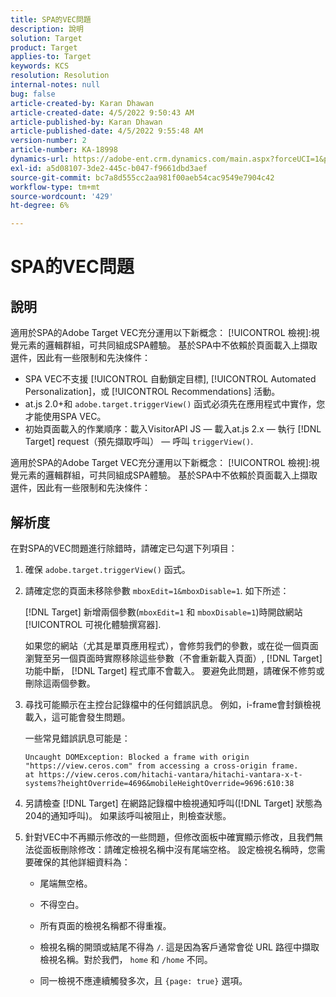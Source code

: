 ```yaml
---
title: SPA的VEC問題
description: 說明
solution: Target
product: Target
applies-to: Target
keywords: KCS
resolution: Resolution
internal-notes: null
bug: false
article-created-by: Karan Dhawan
article-created-date: 4/5/2022 9:50:43 AM
article-published-by: Karan Dhawan
article-published-date: 4/5/2022 9:55:48 AM
version-number: 2
article-number: KA-18998
dynamics-url: https://adobe-ent.crm.dynamics.com/main.aspx?forceUCI=1&pagetype=entityrecord&etn=knowledgearticle&id=825963d6-c5b4-ec11-983f-000d3a5d0d73
exl-id: a5d08107-3de2-445c-b047-f9661dbd3aef
source-git-commit: bc7a8d555cc2aa981f00aeb54cac9549e7904c42
workflow-type: tm+mt
source-wordcount: '429'
ht-degree: 6%

---
```


# SPA的VEC問題

## 說明

適用於SPA的Adobe Target VEC充分運用以下新概念： [!UICONTROL 檢視]:視覺元素的邏輯群組，可共同組成SPA體驗。 基於SPA中不依賴於頁面載入上擷取選件，因此有一些限制和先決條件：

- SPA VEC不支援 [!UICONTROL 自動鎖定目標], [!UICONTROL Automated Personalization]，或 [!UICONTROL Recommendations] 活動。
- at.js 2.0+和 `adobe.target.triggerView()` 函式必須先在應用程式中實作，您才能使用SPA VEC。
- 初始頁面載入的作業順序：載入VisitorAPI JS — 載入at.js 2.x — 執行 [!DNL Target] request（預先擷取呼叫） — 呼叫 `triggerView()`.

適用於SPA的Adobe Target VEC充分運用以下新概念： [!UICONTROL 檢視]:視覺元素的邏輯群組，可共同組成SPA體驗。 基於SPA中不依賴於頁面載入上擷取選件，因此有一些限制和先決條件：

## 解析度

在對SPA的VEC問題進行除錯時，請確定已勾選下列項目：

1. 確保 `adobe.target.triggerView()` 函式。

1. 請確定您的頁面未移除參數 `mboxEdit=1&mboxDisable=1`. 如下所述：

   [!DNL Target] 新增兩個參數(`mboxEdit=1` 和 `mboxDisable=1`)時開啟網站 [!UICONTROL 可視化體驗撰寫器].

   如果您的網站（尤其是單頁應用程式），會修剪我們的參數，或在從一個頁面瀏覽至另一個頁面時實際移除這些參數（不會重新載入頁面）, [!DNL Target] 功能中斷， [!DNL Target] 程式庫不會載入。 要避免此問題，請確保不修剪或刪除這兩個參數。

1. 尋找可能顯示在主控台記錄檔中的任何錯誤訊息。 例如，i-frame會封鎖檢視載入，這可能會發生問題。

   一些常見錯誤訊息可能是： 

   ```
   Uncaught DOMException: Blocked a frame with origin "https://view.ceros.com" from accessing a cross-origin frame.
   at https://view.ceros.com/hitachi-vantara/hitachi-vantara-x-t-systems?heightOverride=4696&mobileHeightOverride=9696:610:38
   ```

1. 另請檢查 [!DNL Target] 在網路記錄檔中檢視通知呼叫([!DNL Target] 狀態為204的通知呼叫)。 如果該呼叫被阻止，則檢查狀態。

1. 針對VEC中不再顯示修改的一些問題，但修改面板中確實顯示修改，且我們無法從面板刪除修改：請確定檢視名稱中沒有尾端空格。 設定檢視名稱時，您需要確保的其他詳細資料為： 

   - 尾端無空格。

   - 不得空白。

   - 所有頁面的檢視名稱都不得重複。

   - 檢視名稱的開頭或結尾不得為 `/`. 這是因為客戶通常會從 URL 路徑中擷取檢視名稱。對於我們， `home` 和 `/home` 不同。

   - 同一檢視不應連續觸發多次，且 `{page: true}` 選項。
